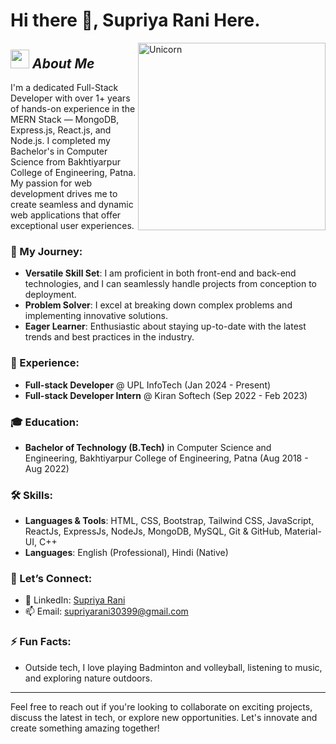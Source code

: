# Hi there 👋, Supriya Rani Here.

<img align="right" width="300px" alt="Unicorn" src="https://c.tenor.com/GN73MKBawZYAAAAi/busy-cute.gif" />

## <img src="https://media.giphy.com/media/ObNTw8Uzwy6KQ/giphy.gif" width="30px">&nbsp;***About Me***

I'm a dedicated Full-Stack Developer with over 1+ years of hands-on experience in the MERN Stack — MongoDB, Express.js, React.js, and Node.js. I completed my Bachelor's in Computer Science from Bakhtiyarpur College of Engineering, Patna. My passion for web development drives me to create seamless and dynamic web applications that offer exceptional user experiences.

### 🌟 My Journey:
- **Versatile Skill Set**: I am proficient in both front-end and back-end technologies, and I can seamlessly handle projects from conception to deployment.
- **Problem Solver**: I excel at breaking down complex problems and implementing innovative solutions.
- **Eager Learner**: Enthusiastic about staying up-to-date with the latest trends and best practices in the industry.

### 💼 Experience:
- **Full-stack Developer** @ UPL InfoTech (Jan 2024 - Present)
- **Full-stack Developer Intern** @ Kiran Softech (Sep 2022 - Feb 2023)

### 🎓 Education:
- **Bachelor of Technology (B.Tech)** in Computer Science and Engineering, Bakhtiyarpur College of Engineering, Patna (Aug 2018 - Aug 2022)

### 🛠️ Skills:
- **Languages & Tools**: HTML, CSS, Bootstrap, Tailwind CSS, JavaScript, ReactJs, ExpressJs, NodeJs, MongoDB, MySQL, Git & GitHub, Material-UI, C++
- **Languages**: English (Professional), Hindi (Native)

### 🤝 Let’s Connect:
- 💼 LinkedIn: [Supriya Rani](https://www.linkedin.com/in/supriyabce)
- 📫 Email: [supriyarani30399@gmail.com](mailto:supriyarani30399@gmail.com)

### ⚡ Fun Facts:
- Outside tech, I love playing Badminton and volleyball, listening to music, and exploring nature outdoors.

---

Feel free to reach out if you're looking to collaborate on exciting projects, discuss the latest in tech, or explore new opportunities. Let's innovate and create something amazing together!

